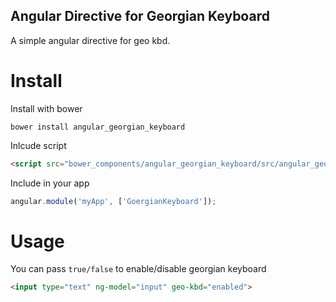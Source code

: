 ## Angular Directive for Georgian Keyboard

A simple angular directive for geo kbd.

# Install
Install with bower
```
bower install angular_georgian_keyboard
```
Inlcude script
```html
<script src="bower_components/angular_georgian_keyboard/src/angular_georgian_keyboard.js"></script>
```
Include in your app
```js
angular.module('myApp', ['GoergianKeyboard']);
```
# Usage
You can pass ```true/false``` to enable/disable georgian keyboard
```html
<input type="text" ng-model="input" geo-kbd="enabled">
```